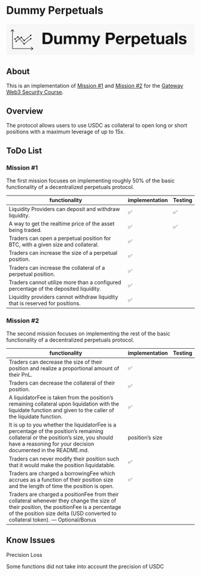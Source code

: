 # Dummy Perpetuals

![Dummy-Perpetuals](./images/Dummy-Perpetuals.jpg)

## About

This is an implementation of [Mission #1](https://guardianaudits.notion.site/Mission-1-Perpetuals-028ca44faa264d679d6789d5461cfb13)  and [Mission #2](https://guardianaudits.notion.site/Mission-2-Wen-Perps-e259c006c442448ea09844b080f66e9a) for the [Gateway Web3 Security Course](https://guardianaudits.notion.site/guardianaudits/Gateway-Free-Web3-Security-Course-574f4d819c144d7895cda6d61ba26503).

## Overview

The protocol allows users to use USDC as collateral to open long or short positions with a maximum leverage of up to 15x.

## ToDo List
### Mission #1

The first mission focuses on implementing roughly 50% of the basic functionality of a decentralized perpetuals protocol.

| functionality                                                | implementation | Testing |
| ------------------------------------------------------------ | -------------- | ------- |
| Liquidity Providers can deposit and withdraw liquidity.      | ✅              | ✅       |
| A way to get the realtime price of the asset being traded.   | ✅              | ✅       |
| Traders can open a perpetual position for BTC, with a given size and collateral. | ✅              |         |
| Traders can increase the size of a perpetual position.       | ✅              |         |
| Traders can increase the collateral of a perpetual position. | ✅              |         |
| Traders cannot utilize more than a configured percentage of the deposited liquidity. | ✅              |         |
| Liquidity providers cannot withdraw liquidity that is reserved for positions. | ✅              |         |

### Mission #2

The second mission focuses on implementing the rest of the basic functionality of a decentralized perpetuals protocol.

| functionality                                                | implementation  | Testing |
| ------------------------------------------------------------ | --------------- | ------- |
| Traders can decrease the size of their position and realize a proportional amount of their PnL. | ✅               |         |
| Traders can decrease the collateral of their position.       | ✅               |         |
| A liquidatorFee is taken from the position’s remaining collateral upon liquidation with the liquidate function and given to the caller of the liquidate function. | ✅               |         |
| It is up to you whether the liquidatorFee is a percentage of the position’s remaining collateral or the position’s size, you should have a reasoning for your decision documented in the README.md. | position’s size |         |
| Traders can never modify their position such that it would make the position liquidatable. | ✅               |         |
| Traders are charged a borrowingFee which accrues as a function of their position size and the length of time the position is open. | ✅               |         |
| Traders are charged a positionFee from their collateral whenever they change the size of their position, the positionFee is a percentage of the position size delta (USD converted to collateral token). — Optional/Bonus |                 |         |



## Know Issues 

Precision Loss

Some functions did not take into account the precision of USDC
